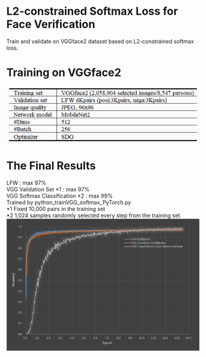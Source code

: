 # L2-constrained Softmax Loss for Face Verification
Train and validate on VGGface2 dataset based on L2-constrained softmax loss.

# Training on VGGface2
![Alt text]( ./Train_Table.png "Confition")

# The Final Results
LFW : max 97%  
VGG Validation Set *1 : max 97%  
VGG Softmax Classification *2 : max 99%  
Trained by python_trainVGG_softmax_PyTorch.py  
*1 Fixed 10,000 pairs in the training set    
*2 1,024 samples randomly selected every step from the training set  
![Alt text]( ./LFWvalid.png "Accuracy")
